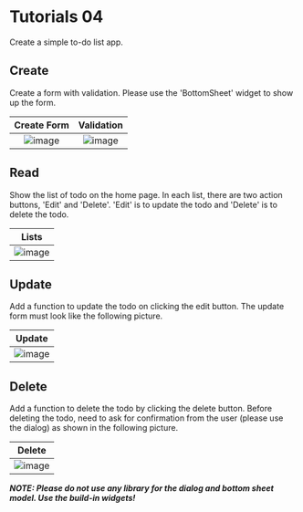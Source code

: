 # Tutorials 04
Create a simple to-do list app.

## Create
Create a form with validation. Please use the 'BottomSheet' widget to show up the form.

|              Create Form              |              Validation               |
|:-------------------------------------:|:-------------------------------------:|
| ![image](https://github.com/Flutter-OJT/Tutorials/assets/109214178/1e745ba7-0f20-4ad5-9975-fb785792d628) | ![image](https://github.com/Flutter-OJT/Tutorials/assets/109214178/1c7325d8-d516-43e0-92ca-02a0f3d01840) |

## Read
Show the list of todo on the home page. In each list, there are two action buttons, 'Edit' and 'Delete'. 'Edit' is to update the todo and 'Delete' is to delete the todo.

|              Lists              |
|:-------------------------------:|
|![image](https://github.com/Flutter-OJT/Tutorials/assets/109214178/ddce751b-5c0e-45df-a4e1-0825cf9ace79)|

## Update
Add a function to update the todo on clicking the edit button. The update form must look like the following picture.

|              Update             |
|:-------------------------------:|
|![image](https://github.com/Flutter-OJT/Tutorials/assets/109214178/2a6be0f3-9389-46cb-b411-7daca6de1d9d)|

## Delete
Add a function to delete the todo by clicking the delete button. Before deleting the todo, need to ask for confirmation from the user (please use the dialog) as shown in the following picture.

|              Delete             |
|:-------------------------------:|
|![image](https://github.com/Flutter-OJT/Tutorials/assets/109214178/cee7181a-577c-45cf-8f76-545a49645e0f)|

**_NOTE: Please do not use any library for the dialog and bottom sheet model. Use the build-in widgets!_**
